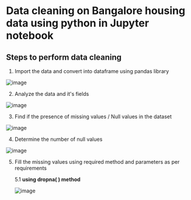 # Data cleaning on Bangalore housing data using python in Jupyter notebook 

## Steps to perform data cleaning

1. Import the data and convert into dataframe using pandas library

![image](https://github.com/deva-246/DataCleaning-Using-python-on-BangaloreHousingData/assets/75877347/85a766d3-c199-41dc-a8d7-a4af65063570)


2. Analyze the data and it's fields

![image](https://github.com/deva-246/DataCleaning-Using-python-on-BangaloreHousingData/assets/75877347/9a8860b6-347b-4a5f-9f93-5b99ce509a73)

3. Find if the presence of missing values / Null values in the dataset

![image](https://github.com/deva-246/DataCleaning-Using-python-on-BangaloreHousingData/assets/75877347/bcb61f25-dad6-48f5-ad8e-292940ac508f)


4. Determine the number of null values

![image](https://github.com/deva-246/DataCleaning-Using-python-on-BangaloreHousingData/assets/75877347/64866358-9678-43cf-8582-b96a9016817c)


5. Fill the missing values using required method and parameters as per requirements

   5.1 **using dropna( ) method**

   ![image](https://github.com/deva-246/DataCleaning-Using-python-on-BangaloreHousingData/assets/75877347/282603dd-e46e-4fc5-a3f3-64d5b2233860)



 

